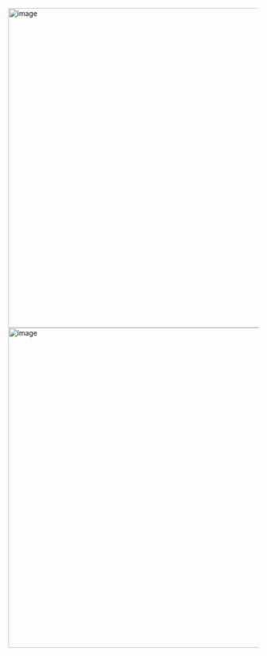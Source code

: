 
<img width="1366" height="643" alt="image" src="https://github.com/user-attachments/assets/ddfda31d-2a6c-4c35-8a86-feec0492b64e" />
<img width="1366" height="644" alt="image" src="https://github.com/user-attachments/assets/59347045-1826-4160-8d13-594fbdabd268" />



